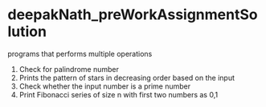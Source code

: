 # deepakNath_preWorkAssignmentSolution
programs that performs multiple operations
1. Check for palindrome number
2. Prints the pattern of stars in decreasing order based on the input
3. Check whether the input number is a prime number
4. Print Fibonacci series of size n with first two numbers as 0,1
